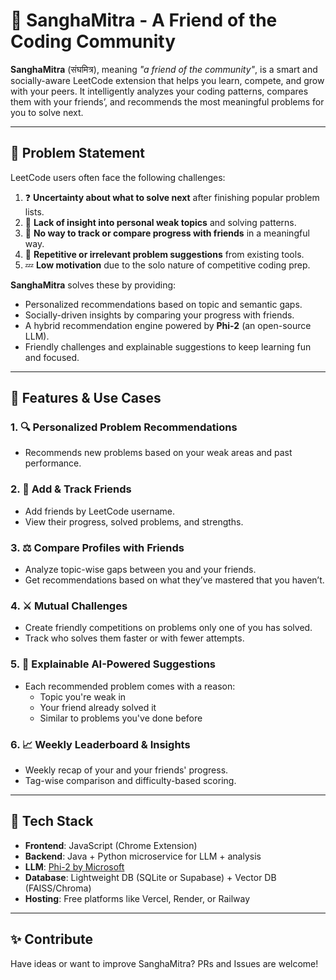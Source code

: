 # 🌟 SanghaMitra - A Friend of the Coding Community

**SanghaMitra** (संघमित्र), meaning *"a friend of the community"*, is a smart and socially-aware LeetCode extension that helps you learn, compete, and grow with your peers. It intelligently analyzes your coding patterns, compares them with your friends’, and recommends the most meaningful problems for you to solve next.

---

## 📌 Problem Statement

LeetCode users often face the following challenges:

1. ❓ **Uncertainty about what to solve next** after finishing popular problem lists.
2. 🧠 **Lack of insight into personal weak topics** and solving patterns.
3. 👥 **No way to track or compare progress with friends** in a meaningful way.
4. 🔁 **Repetitive or irrelevant problem suggestions** from existing tools.
5. 💤 **Low motivation** due to the solo nature of competitive coding prep.

**SanghaMitra** solves these by providing:
- Personalized recommendations based on topic and semantic gaps.
- Socially-driven insights by comparing your progress with friends.
- A hybrid recommendation engine powered by **Phi-2** (an open-source LLM).
- Friendly challenges and explainable suggestions to keep learning fun and focused.

---

## 🎯 Features & Use Cases

### 1. 🔍 Personalized Problem Recommendations
- Recommends new problems based on your weak areas and past performance.

### 2. 👥 Add & Track Friends
- Add friends by LeetCode username.
- View their progress, solved problems, and strengths.

### 3. ⚖️ Compare Profiles with Friends
- Analyze topic-wise gaps between you and your friends.
- Get recommendations based on what they’ve mastered that you haven’t.

### 4. ⚔️ Mutual Challenges
- Create friendly competitions on problems only one of you has solved.
- Track who solves them faster or with fewer attempts.

### 5. 💬 Explainable AI-Powered Suggestions
- Each recommended problem comes with a reason:
  - Topic you're weak in
  - Your friend already solved it
  - Similar to problems you've done before

### 6. 📈 Weekly Leaderboard & Insights
- Weekly recap of your and your friends' progress.
- Tag-wise comparison and difficulty-based scoring.

---

## 🧰 Tech Stack

- **Frontend**: JavaScript (Chrome Extension)
- **Backend**: Java + Python microservice for LLM + analysis
- **LLM**: [Phi-2 by Microsoft](https://huggingface.co/microsoft/phi-2)
- **Database**: Lightweight DB (SQLite or Supabase) + Vector DB (FAISS/Chroma)
- **Hosting**: Free platforms like Vercel, Render, or Railway

---


## ✨ Contribute

Have ideas or want to improve SanghaMitra? PRs and Issues are welcome!
